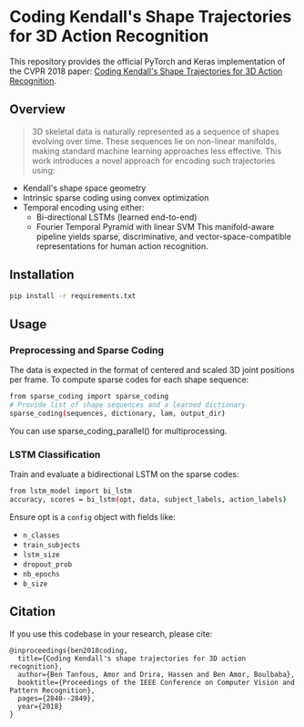 # Coding Kendall's Shape Trajectories for 3D Action Recognition 

This repository provides the official PyTorch and Keras implementation of the CVPR 2018 paper: [Coding Kendall's Shape Trajectories for 3D Action Recognition](https://openaccess.thecvf.com/content_cvpr_2018/html/Tanfous_Coding_Kendalls_Shape_CVPR_2018_paper.html).


## Overview

> 3D skeletal data is naturally represented as a sequence of shapes evolving over time. These sequences lie on non-linear manifolds, making standard machine learning approaches less effective. This work introduces a novel approach for encoding such trajectories using:
- Kendall's shape space geometry
- Intrinsic sparse coding using convex optimization
- Temporal encoding using either:
    - Bi-directional LSTMs (learned end-to-end)
    - Fourier Temporal Pyramid with linear SVM
This manifold-aware pipeline yields sparse, discriminative, and vector-space-compatible representations for human action recognition.


## Installation
```bash
pip install -r requirements.txt
```

## Usage

### Preprocessing and Sparse Coding
The data is expected in the format of centered and scaled 3D joint positions per frame. To compute sparse codes for each shape sequence:
```bash
from sparse_coding import sparse_coding
# Provide list of shape sequences and a learned dictionary
sparse_coding(sequences, dictionary, lam, output_dir)
```

You can use sparse_coding_parallel() for multiprocessing.

### LSTM Classification
Train and evaluate a bidirectional LSTM on the sparse codes:

```bash
from lstm_model import bi_lstm
accuracy, scores = bi_lstm(opt, data, subject_labels, action_labels)
```

Ensure opt is a `config` object with fields like:
- `n_classes`
- `train_subjects`
- `lstm_size`
- `dropout_prob`
- `nb_epochs`
- `b_size`


## Citation 
If you use this codebase in your research, please cite:

``` 
@inproceedings{ben2018coding,
  title={Coding Kendall's shape trajectories for 3D action recognition},
  author={Ben Tanfous, Amor and Drira, Hassen and Ben Amor, Boulbaba},
  booktitle={Proceedings of the IEEE Conference on Computer Vision and Pattern Recognition},
  pages={2840--2849},
  year={2018}
}
```

